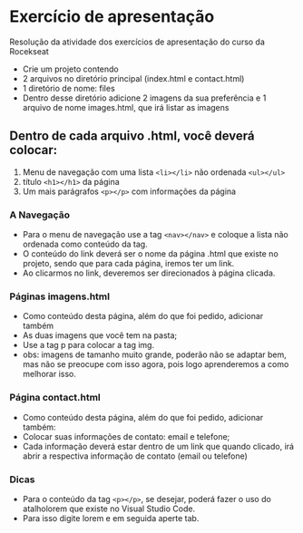 # Exercício de apresentação
 Resolução da atividade dos exercícios de apresentação do curso da Rocekseat
 
- Crie um projeto contendo
- 2 arquivos no diretório principal (index.html e contact.html)
- 1 diretório de nome: files
- Dentro desse diretório adicione 2 imagens da sua preferência e 1 arquivo de nome images.html, que irá listar as imagens

## Dentro de cada arquivo .html, você deverá colocar:

1. Menu de navegação com uma lista `<li></li>` não ordenada `<ul></ul>`
2. título `<h1></h1>` da página
3. Um mais parágrafos `<p></p>` com informações da página


### A Navegação

- Para o menu de navegação use a tag `<nav></nav>` e coloque a lista não ordenada como conteúdo da tag.
- O conteúdo do link deverá ser o nome da página .html que existe no projeto, sendo que para cada página, iremos ter um link.
- Ao clicarmos no link, deveremos ser direcionados à página clicada.


### Páginas imagens.html
- Como conteúdo desta página, além do que foi pedido, adicionar também
- As duas imagens que você tem na pasta;
- Use a tag p para colocar a tag img.
- obs: imagens de tamanho muito grande, poderão não se adaptar bem, mas não se preocupe com isso agora, pois logo aprenderemos a como melhorar isso.


### Página contact.html
- Como conteúdo desta página, além do que foi pedido, adicionar também:
- Colocar suas informações de contato: email e telefone;
- Cada informação deverá estar dentro de um link que quando clicado, irá abrir a respectiva informação de contato (email ou telefone)

### Dicas
- Para o conteúdo da tag `<p></p>`, se desejar, poderá fazer o uso do atalholorem que existe no Visual Studio Code.
- Para isso digite lorem e em seguida aperte tab.

